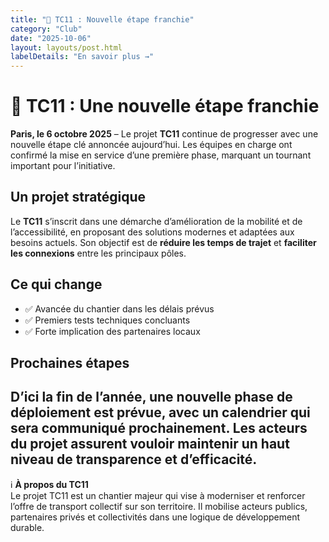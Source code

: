 ```yaml
---
title: "🚆 TC11 : Nouvelle étape franchie"
category: "Club"
date: "2025-10-06"
layout: layouts/post.html
labelDetails: "En savoir plus →"
---
```

# 🚆 TC11 : Une nouvelle étape franchie
**Paris, le 6 octobre 2025** – Le projet **TC11** continue de progresser avec une nouvelle étape clé annoncée aujourd’hui. Les équipes en charge ont confirmé la mise en service d’une première phase, marquant un tournant important pour l’initiative.
## Un projet stratégique
Le **TC11** s’inscrit dans une démarche d’amélioration de la mobilité et de l’accessibilité, en proposant des solutions modernes et adaptées aux besoins actuels. Son objectif est de **réduire les temps de trajet** et **faciliter les connexions** entre les principaux pôles.
## Ce qui change
- ✅ Avancée du chantier dans les délais prévus  
- ✅ Premiers tests techniques concluants  
- ✅ Forte implication des partenaires locaux  
## Prochaines étapes
D’ici la fin de l’année, une nouvelle phase de déploiement est prévue, avec un calendrier qui sera communiqué prochainement. Les acteurs du projet assurent vouloir maintenir un haut niveau de transparence et d’efficacité.
---
ℹ️ **À propos du TC11**  
Le projet TC11 est un chantier majeur qui vise à moderniser et renforcer l’offre de transport collectif sur son territoire. Il mobilise acteurs publics, partenaires privés et collectivités dans une logique de développement durable.
